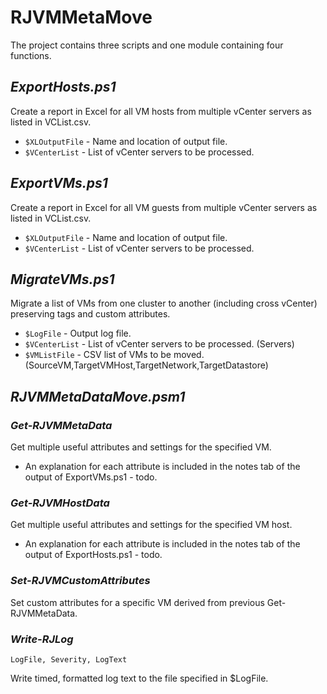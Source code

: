 # RJVMMetaMove

The project contains three scripts and one module containing four functions.

## *ExportHosts.ps1*
Create a report in Excel for all VM hosts from multiple vCenter servers as listed in VCList.csv.

- `$XLOutputFile` - Name and location of output file.
- `$VCenterList` - List of vCenter servers to be processed.

## *ExportVMs.ps1*
Create a report in Excel for all VM guests from multiple vCenter servers as listed in VCList.csv.

- `$XLOutputFile` - Name and location of output file.
- `$VCenterList` - List of vCenter servers to be processed.

## *MigrateVMs.ps1*
Migrate a list of VMs from one cluster to another (including cross vCenter) preserving tags and custom attributes.

- `$LogFile` - Output log file.
- `$VCenterList` - List of vCenter servers to be processed. (Servers)
- `$VMListFile` - CSV list of VMs to be moved. (SourceVM,TargetVMHost,TargetNetwork,TargetDatastore)

## *RJVMMetaDataMove.psm1*
### *Get-RJVMMetaData*
Get multiple useful attributes and settings for the specified VM.
- An explanation for each attribute is included in the notes tab of the output of ExportVMs.ps1 - todo.

### *Get-RJVMHostData*
Get multiple useful attributes and settings for the specified VM host.
- An explanation for each attribute is included in the notes tab of the output of ExportHosts.ps1 - todo.

### *Set-RJVMCustomAttributes*
Set custom attributes for a specific VM derived from previous Get-RJVMMetaData.

### *Write-RJLog*
`LogFile, Severity, LogText`

Write timed, formatted log text to the file specified in $LogFile.
